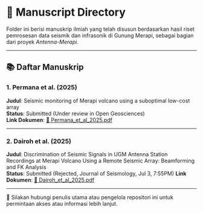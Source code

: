 # 📄 Manuscript Directory

Folder ini berisi manuskrip ilmiah yang telah disusun berdasarkan hasil riset pemrosesan data seismik dan infrasonik di Gunung Merapi, sebagai bagian dari proyek *Antenna-Merapi*.

---

## 📚 Daftar Manuskrip

### 1. Permana et al. (2025)
**Judul**: Seismic monitoring of Merapi volcano using a suboptimal low-cost array  
**Status**: Submitted (Under review in Open Geosciences)  
**Link Dokumen**: [📄 Permana_et_al_2025.pdf](./Permana_et_al_2025.pdf)

---

### 2. Dairoh et al. (2025)
**Judul**: Discrimination of Seismic Signals in UGM Antenna Station Recordings at Merapi Volcano Using a Remote Seismic Array: Beamforming and FK Analysis  
**Status**: Submitted (Rejected, Journal of Seismology, Jul 3, 7:55PM)
**Link Dokumen**: [📄 Dairoh_et_al_2025.pdf](./Dairoh_et_al_2025.pdf)

---

📝 Silakan hubungi penulis utama atau pengelola repositori ini untuk permintaan akses atau informasi lebih lanjut.

